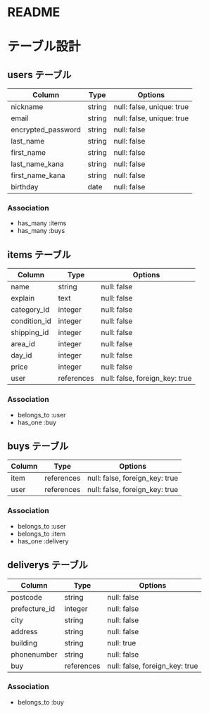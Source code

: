 # README
# テーブル設計

## users テーブル

| Column             | Type   | Options                   |
| ------------------ | ------ | ------------------------- |
| nickname           | string | null: false, unique: true |
| email              | string | null: false, unique: true |
| encrypted_password | string | null: false               |
| last_name          | string | null: false               |
| first_name         | string | null: false               |
| last_name_kana     | string | null: false               |
| first_name_kana    | string | null: false               |
| birthday           | date   | null: false               |

### Association
- has_many :items
- has_many :buys



## items テーブル

| Column             | Type       | Options                        |
| ------------------ | ---------- | ------------------------------ |
| name               | string     | null: false                    |
| explain            | text       | null: false                    |
| category_id        | integer    | null: false                    |
| condition_id       | integer    | null: false                    |
| shipping_id        | integer    | null: false                    |
| area_id            | integer    | null: false                    |
| day_id             | integer    | null: false                    |
| price              | integer    | null: false                    |
| user               | references | null: false, foreign_key: true |

### Association
- belongs_to :user
- has_one :buy



## buys テーブル

| Column             | Type       | Options                        |
| ------------------ | ---------- | ------------------------------ |
| item               | references | null: false, foreign_key: true |
| user               | references | null: false, foreign_key: true |

### Association
- belongs_to :user
- belongs_to :item
- has_one :delivery



## deliverys テーブル

| Column             | Type       | Options                        |
| ------------------ | ---------- | ------------------------------ |
| postcode           | string     | null: false                    |
| prefecture_id      | integer    | null: false                    |
| city               | string     | null: false                    |
| address            | string     | null: false                    |
| building           | string     | null: true                     |
| phonenumber        | string     | null: false                    |
| buy                | references | null: false, foreign_key: true |

### Association
- belongs_to :buy